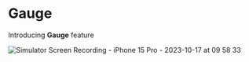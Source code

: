
# Gauge 

Introducing **Gauge** feature 

![Simulator Screen Recording - iPhone 15 Pro - 2023-10-17 at 09 58 33](https://github.com/manuelsalinas-mx/SwiftUI-Samples/assets/110424672/ac0078e1-f97f-47bd-959d-2a6c9d64369b)
